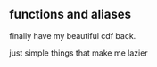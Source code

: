 ## functions and aliases 

finally have my beautiful cdf back. 

just simple things that make me lazier